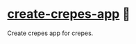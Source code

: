 # [create-crepes-app] 🥞

Create crepes app for crepes.

[create-crepes-app]: https://crates.io/crates/crepes

